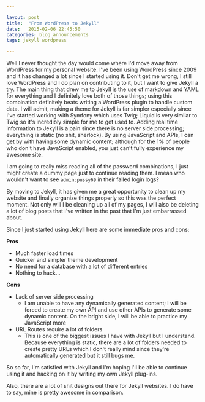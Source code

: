 ```yaml
---

layout: post
title:  "From WordPress to Jekyll"
date:   2015-02-06 22:45:50
categories: blog announcements
tags: jekyll wordpress

---
```


Well I never thought the day would come where I'd move away from WordPress for my personal website. I've been using WordPress since 2009 and it has changed a lot since I started using it. Don't get me wrong, I still love WordPress and I do plan on contributing to it, but I want to give Jekyll a try. The main thing that drew me to Jekyll is the use of markdown and YAML for everything and I definitely love both of those things; using this combination definitely beats writing a WordPress plugin to handle custom data. I will admit, making a theme for Jekyll is far simpler especially since I've started working with Symfony which uses Twig; Liquid is very similar to Twig so it's incredibly simple for me to get used to. Adding real time information to Jekyll is a pain since there is no server side processing; everything is static (no shit, sherlock). By using JavaScript and APIs, I can get by with having some dynamic content; although for the 1% of people who don't have JavaScript enabled, you just can't fully experience my awesome site.

I am going to really miss reading all of the password combinations, I just might create a dummy page just to continue reading them. I mean who wouldn't want to see `admin:pussy69` in their failed login logs?

By moving to Jekyll, it has given me a great opportunity to clean up my website and finally organize things properly so this was the perfect moment. Not only will I be cleaning up all of my pages, I will also be deleting a lot of blog posts that I've written in the past that I'm just embarrassed about.

Since I just started using Jekyll here are some immediate pros and cons:

**Pros**

- Much faster load times
- Quicker and simpler theme development
- No need for a database with a lot of different entries
- Nothing to hack...

**Cons**

- Lack of server side processing
    - I am unable to have any dynamically generated content; I will be forced to create my own API and use other APIs to generate some dynamic content. On the bright side, I will be able to practice my JavaScript more
- URL Routes require a lot of folders
    - This is one of the biggest issues I have with Jekyll but I understand. Because everything is static, there are a lot of folders needed to create pretty URLs which I don't really mind since they're automatically generated but it still bugs me.

So so far, I'm satisfied with Jekyll and I'm hoping I'll be able to continue using it and hacking on it by writing my own Jekyll plug-ins.

Also, there are a lot of shit designs out there for Jekyll websites. I do have to say, mine is pretty awesome in comparison.

